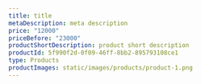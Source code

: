 ```yaml
---
title: title
metaDescription: meta description
price: "12000"
priceBefore: "23000"
productShortDescription: product short description
productId: 5f990f2d-0f09-46ff-8bb2-895793108ce1
type: Products
productImages: static/images/products/product-1.png
---
```

